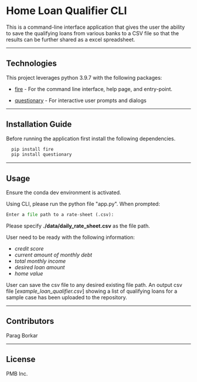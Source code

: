 # Home Loan Qualifier CLI

This is a command-line interface application that gives the user the ability to save the qualifying loans from various banks to a CSV file so that the results can be further shared as a excel spreadsheet.

---

## Technologies

This project leverages python 3.9.7 with the following packages:

* [fire](https://github.com/google/python-fire) - For the command line interface, help page, and entry-point.

* [questionary](https://github.com/tmbo/questionary) - For interactive user prompts and dialogs

---

## Installation Guide

Before running the application first install the following dependencies.

```python
  pip install fire
  pip install questionary
```
---

## Usage

Ensure the conda dev environment is activated.

Using CLI, please run the python file "app.py". When prompted:

```python
Enter a file path to a rate-sheet (.csv): 
```
Please specify **./data/daily_rate_sheet.csv** as the file path.

User need to be ready with the following information: 
- *credit score* 
- *current amount of monthly debt* 
- *total monthly income* 
- *desired loan amount*
- *home value*

User can save the csv file to any desired existing file path.
An output csv file [*example_loan_qualifier.csv*] showing a list of qualifying loans for a sample case has been uploaded to the repository.

---

## Contributors

Parag Borkar

---

## License

PMB Inc.
